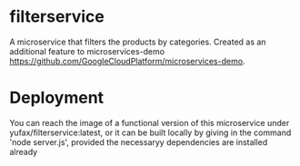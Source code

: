 # filterservice
A microservice that filters the products by categories. 
Created as an additional feature to microservices-demo https://github.com/GoogleCloudPlatform/microservices-demo.
# Deployment
You can reach the image of a functional version of this microservice under yufax/filterservice:latest, or it can be built locally by giving in the command 'node server.js', provided the necessaryy dependencies are installed already